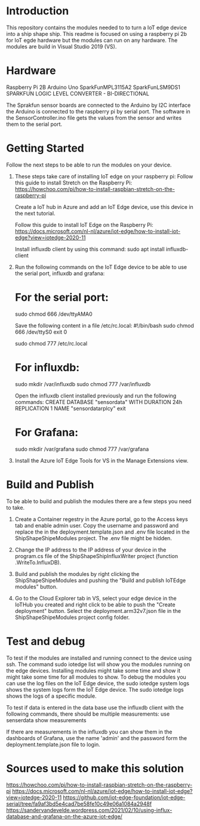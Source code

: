 # Introduction 
This repository contains the modules needed to to turn a IoT edge device into a ship shape ship. This readme is focused on using a raspberry pi 2b for IoT egde hardware but the modules can run on any hardware. The modules are build in Visual Studio 2019 (VS).

# Hardware
Raspberry Pi 2B
Arduino Uno
SparkFunMPL3115A2
SparkFunLSM9DS1
SPARKFUN LOGIC LEVEL CONVERTER - BI-DIRECTIONAL

The Sprakfun sensor boards are connected to the Arduino by I2C interface the Arduino is connected to the raspberry pi by serial port. The software in the SensorController.ino file gets the values from the sensor and writes them to the serial port.

# Getting Started
Follow the next steps to be able to run the modules on your device.
1.	These steps take care of installing IoT edge on your raspberry pi:
    Follow this guide to install Stretch on the Raspberry Pi:
    https://howchoo.com/pi/how-to-install-raspbian-stretch-on-the-raspberry-pi 

    Create a IoT hub in Azure and add an IoT Edge device, use this device in the next tutorial.

    Follow this guide to install IoT Edge on the Raspberry Pi:
    https://docs.microsoft.com/nl-nl/azure/iot-edge/how-to-install-iot-edge?view=iotedge-2020-11

    Install influxdb client by using this command:
    sudo apt install influxdb-client

2.	Run the following commands on the IoT Edge device to be able to use the serial port, influxdb and grafana:
    # For the serial port:
    sudo chmod 666 /dev/ttyAMA0
    
    Save the following content in a file /etc/rc.local:
    #!/bin/bash
    sudo chmod 666 /dev/ttyS0
    exit 0

    sudo chmod 777 /etc/rc.local

    # For influxdb:
    sudo mkdir /var/influxdb
    sudo chmod 777 /var/influxdb

    Open the influxdb client installed previously and run the following commands:
    CREATE DATABASE "sensordata" WITH DURATION 24h REPLICATION 1 NAME "sensordatarplcy"
    exit

    # For Grafana:
    sudo mkdir /var/grafana
    sudo chmod 777 /var/grafana

3.  Install the Azure IoT Edge Tools for VS in the Manage Extensions view.

# Build and Publish
To be able to build and publish the modules there are a few steps you need to take.
1.  Create a Container regestry in the Azure portal, go to the Access keys tab and enable admin user.
    Copy the username and password and replace the <YourInfoHere> in the deployment.template.json and .env file located in the ShipShapeShipeModules project. The .env file might be hidden.

2.  Change the IP address to the IP address of your device in the program.cs file of the ShipShapeShipInfluxWriter project (function .WriteTo.InfluxDB).

3.  Build and publish the modules by right clicking the ShipShapeShipeModules and pushing the "Build and publish IoTEdge modules" button.

4.  Go to the Cloud Explorer tab in VS, select your edge device in the IoTHub you created and right click to be able to push the "Create deployment" button. Select the deployment.arm32v7.json file in the ShipShapeShipeModules project config folder.

# Test and debug
To test if the modules are installed and running connect to the device using ssh.
The command sudo iotedge list will show you the modules running on the edge devices. Installing modules might take some time and show it might take some time for all modules to show.
To debug the modules you can use the log files on the IoT Edge device, the sudo iotedge system logs shows the system logs form the IoT Edge device. The sudo iotedge logs <module name> shows the logs of a specific module.

To test if data is entered in the data base use the influxdb client with the following commands, there should be multiple measurements:
use senserdata
show measurements

If there are measurements in the influxdb you can show them in the dashboards of Grafana, use the name 'admin' and the password form the deployment.template.json file to login. 

# Sources used to make this solution
https://howchoo.com/pi/how-to-install-raspbian-stretch-on-the-raspberry-pi 
https://docs.microsoft.com/nl-nl/azure/iot-edge/how-to-install-iot-edge?view=iotedge-2020-11 
https://github.com/iot-edge-foundation/iot-edge-serial/tree/fa9af3bd5e4cad7be58fe10c49e06a1084a2948f
https://sandervandevelde.wordpress.com/2021/02/10/using-influx-database-and-grafana-on-the-azure-iot-edge/